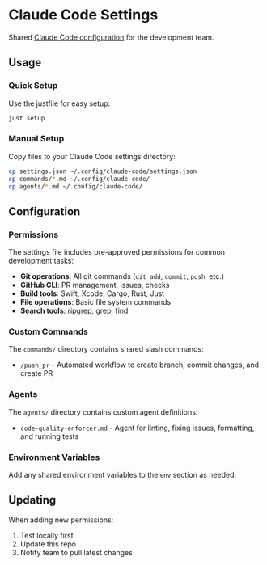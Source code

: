 # Claude Code Settings

Shared [Claude Code configuration](https://docs.anthropic.com/en/docs/claude-code/settings) for the development team.

## Usage

### Quick Setup

Use the justfile for easy setup:

```bash
just setup
```

### Manual Setup

Copy files to your Claude Code settings directory:

```bash
cp settings.json ~/.config/claude-code/settings.json
cp commands/*.md ~/.config/claude-code/
cp agents/*.md ~/.config/claude-code/
```

## Configuration

### Permissions

The settings file includes pre-approved permissions for common development tasks:

- **Git operations**: All git commands (`git add`, `commit`, `push`, etc.)
- **GitHub CLI**: PR management, issues, checks
- **Build tools**: Swift, Xcode, Cargo, Rust, Just
- **File operations**: Basic file system commands
- **Search tools**: ripgrep, grep, find

### Custom Commands

The `commands/` directory contains shared slash commands:

- `/push_pr` - Automated workflow to create branch, commit changes, and create PR

### Agents

The `agents/` directory contains custom agent definitions:

- `code-quality-enforcer.md` - Agent for linting, fixing issues, formatting, and running tests

### Environment Variables

Add any shared environment variables to the `env` section as needed.

## Updating

When adding new permissions:
1. Test locally first
2. Update this repo
3. Notify team to pull latest changes
